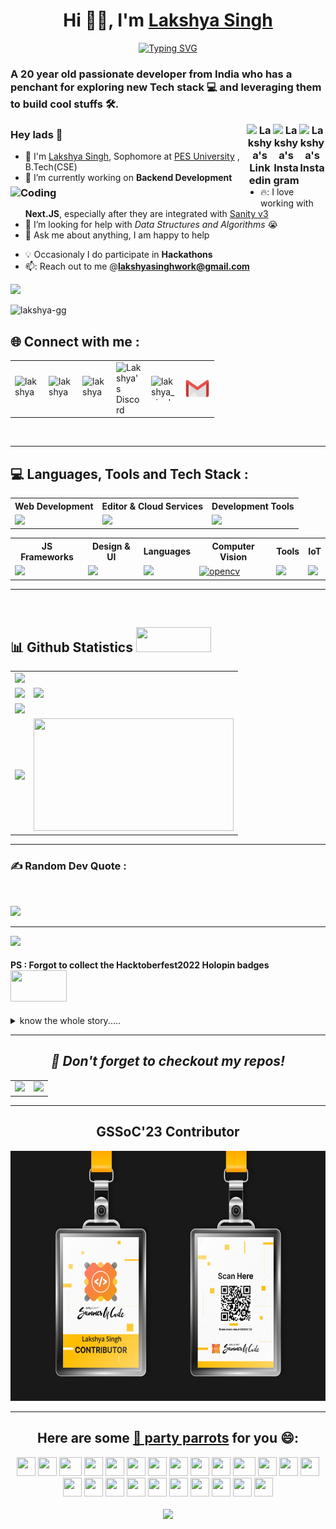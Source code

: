 <div align = "center">
<h1>Hi 👋🏼, I'm <a href = "https://github.com/Lakshya-GG">Lakshya Singh</a></h1>
<a href="https://git.io/typing-svg"><img src="https://readme-typing-svg.demolab.com?font=Fira+Code&size=25&duration=2500&pause=750&color=00C58E&background=000000&center=true&vCenter=true&width=435&lines=Web+Development+;Computer+Vision;Game+Development" alt="Typing SVG" /></a>
</div>
<p>
<h3 align="left">A <b>20</b> year old  passionate developer from India who has a penchant for exploring new Tech stack 💻 and leveraging them to build cool stuffs 🛠️.
</p>

<div align="center">
<!-- Lakshya-Twitter -->
    <a href="https://www.instagram.com/lakshya_singh18" target="_blank" rel="nofollow">
        <img align="right" alt="Lakshya's Insta" width="42px" src="https://img.icons8.com/color/48/000000/twitter" />
    </a>
    <!-- Lakshya-Instagram -->
    <a href="https://www.instagram.com/lakshya_singh18" target="_blank" rel="nofollow">
        <img align="right" alt="Lakshya's Instagram" width="42px" src="https://raw.githubusercontent.com/rahuldkjain/github-profile-readme-generator/master/src/images/icons/Social/instagram.svg" />
    </a>
    <!-- Lakshya-LinkedIn -->
    <a href="https://linkedin.com/in/lakshya-singh-606ba3244" target="_blank" rel="nofollow">
        <img align="right" alt="Lakshya's Linkedin" width="42px" src="https://img.icons8.com/color/48/000000/linkedin-2--v2.png" />
    </a>
</div>

<img align="left" alt="Coding" width="400" src="https://camo.githubusercontent.com/5ddf73ad3a205111cf8c686f687fc216c2946a75005718c8da5b837ad9de78c9/68747470733a2f2f7468756d62732e6766796361742e636f6d2f4576696c4e657874446576696c666973682d736d616c6c2e676966">

### Hey lads 👋  
- :school: I'm [Lakshya Singh](https://lakshya-gg.github.io/), Sophomore at <a href="https://pes.edu/"> PES University</a> , B.Tech(CSE)
- 🔭 I’m currently working on  **Backend Development**
- 🔥: I love working with **Next.JS**, especially after they are integrated with <a href = "https://www.sanity.io/blog/build-a-personal-website-next-js-13-sanity">Sanity v3</a>
- 🤔 I’m looking for help with *Data Structures and Algorithms* 😭
- 💬 Ask me about anything, I am happy to help
<p align = "right">


- :bulb: Occasionaly I do participate in **Hackathons**
- 📫: Reach out to me  @**lakshyasinghwork@gmail.com**
  </p>
<img src="https://user-images.githubusercontent.com/73097560/115834477-dbab4500-a447-11eb-908a-139a6edaec5c.gif">

<br />

<p align="left"> <img src="https://komarev.com/ghpvc/?username=lakshya-gg&label=Profile%20views&color=0e75b6&style=flat&theme=tokyonight" alt="lakshya-gg" /> </p>

<h2 align="left"> 🌐 Connect with me :</h2>
<table cellspacing="0" cellpadding="0" border = "0">
 
  <tr>
      <td>
        <a href="https://linkedin.com/in/lakshya-singh-gg" target="blank">
        <img align="left" src="https://raw.githubusercontent.com/rahuldkjain/github-profile-readme-generator/master/src/images/icons/Social/linked-in-alt.svg" alt="lakshya-singh-gg" height="40" width="40" />
        </a>
      </td>
      <td>
        <a href="https://twitter.com/_LakshyaSingh_" target="blank">
        <img align="left" src="https://raw.githubusercontent.com/rahuldkjain/github-profile-readme-generator/master/src/images/icons/Social/twitter.svg" alt="lakshya" height="40" width="40" />
        </a>
      </td>
      <td>
        <a href="https://dev.to/lakshya" target="blank">
        <img align="left" src="https://skillicons.dev/icons?i=devto" alt="lakshya" height="40" width="40" />
        </a>
      </td>
      <td>
        <a href="https://discordapp.com/users/587539105588445186">
        <img align="left" alt="Lakshya's Discord" width="42px" src="https://raw.githubusercontent.com/peterthehan/peterthehan/master/assets/discord.svg" />
        </a>
      </td>
      <td>  
          <a href="https://instagram.com/lakshya_singh18" target="blank">
            <img align="left" src="https://raw.githubusercontent.com/rahuldkjain/github-profile-readme-generator/master/src/images/icons/Social/instagram.svg" alt="lakshya_singh18" height="40" width="40" />
        </a>
      <td align = "center">
        <a href="mailto:lakshyasinghwork@gmail.com?subject=GitHub"><img align="left" src="assets/Gmail.svg" alt="lakshyasinghwork@gmail.com" height="40" width="40" />
        </a>
      </td>
  </tr>
</table>
<br>
<hr>

## 💻 Languages, Tools and Tech Stack :
<table>
<tr>
	<th><strong>Web Development</strong></th>	<th><strong>Editor & Cloud Services</strong></th>
  <th><strong>Development Tools</strong></th>

	
</tr>
<tr>
		<td><img src = "https://skillicons.dev/icons?i=html,css,js,typescript,nodejs,babel" ></td>  
		<td><img src = "https://skillicons.dev/icons?i=vscode,atom,codepen,mongodb,netlify,heroku,vercel&theme=dark"></td>
    <td><img src = "https://skillicons.dev/icons?i=bash,githubactions,git,github&theme=dark"></td>
				
</tr>
</table>
<table>
<tr>
	<th><strong>JS Frameworks</strong></th>
	<th><strong>Design & UI</strong></th>
	<th><strong>Languages</strong></th>
  <th><strong>Computer Vision</strong></th>
	<th><strong>Tools</strong></th>
  <th><strong>IoT</strong></th>
</tr>
<tr>
		<td><img src = "https://skillicons.dev/icons?i=nextjs,jquery,express,react,redux&theme=dark"></td>
		<td><img src = "https://skillicons.dev/icons?i=figma,bootstrap,materialui,tailwind&theme=dark"></td>
		<td><img src = "https://skillicons.dev/icons?i=c,cpp,py&theme=dark"></td>
		<td><a href="https://opencv.org/" target="_blank" rel="noreferrer"> <img src="https://www.vectorlogo.zone/logos/opencv/opencv-icon.svg" alt="opencv" height = 33/> </a></td>
		<td><img src = "https://skillicons.dev/icons?i=linux,git,regex&theme=dark"></td>
    <td><img src = "https://skillicons.dev/icons?i=arduino&theme=dark"></td>
    
</tr>
</table>
<hr>
<br>

## 📊 Github Statistics <img src = "https://media.giphy.com/media/xTiTnxpQ3ghPiB2Hp6/giphy.gif" width = 120px height = 40px>
<table>
	<tr>
		<td colspan = "2"><a href = "https://github.com/Lakshya-GG"><img src="https://github-readme-activity-graph.vercel.app/graph?username=Lakshya-GG&bg_color=141619&color=00573f&line=2f494c&point=000000&area=true&hide_border=true&point=false"></a></td>
	</tr>
	<tr>
		<td><a href="https://www.linkedin.com/in/lakshya-singh-gg/"><img src="https://github-readme-stats.vercel.app/api?username=Lakshya-GG&hide_border=true&include_all_commits=true&count_private=true&show_icons=true&line_height=20&theme=gotham"></a></td>
		<td><a href="https://twitter.com/_LakshyaSingh_"><img src="https://streak-stats.demolab.com/?user=Lakshya-GG&hide_border=true&border_radius=4.5&line_height=20&layout=compact&theme=gotham"></a></td>    
	</tr>
    <tr>
		<td colspan = "2"><a href="https://www.instagram.com/lakshya_singh18/"><img width=100% src="https://github-profile-trophy.vercel.app/?username=Lakshya-GG&hide_border=true&count_private=true&column=8&theme=gruvbox&no-frame=true"></a></td>
	</tr>
    <tr>
      <td>
      <a href="https://github.com/Lakshya-GG">
      <img  src="https://github-readme-stats.vercel.app/api/top-langs/?username=Lakshya-GG&layout=compact&theme=gotham&hide_border=true&show_icons=true&size_weight=0.50&count_weight=0.50&langs_count=6&count_private=true&radius=2000&width=500"></a>
      </td>
      <td>
      <a href = "https://www.youtube.com/watch?v=xvFZjo5PgG0"><img height = 180px width =320px src = "https://media.giphy.com/media/XHSwr4IijVJnXQsriv/giphy.gif"></a>
      </td>
    </tr>
</table>
<hr>


### ✍️ Random Dev Quote :
<br>

![](https://quotes-github-readme.vercel.app/api?type=horizontal&theme=github&width=600)

<hr>
<a href = "https://www.holopin.io/@lakshyagg"><img src = "https://holopin.me/lakshyagg"></a>

#### PS : Forgot to collect the Hacktoberfest2022 Holopin badges <img src = "https://media.giphy.com/media/l1AsyjZ8XLd1V7pUk/giphy.gif" width = 90px height = 50px>

<details>
  <summary>
  know the whole story.....
  </summary>
  so after completing Hacktoberfest2022, I claimed their <strong>REWARDS: </strong>PRIZE KIT and the <a href = "http://dev.to/">dev.to</a> $256 DEV Hacktoberfest Badge 2022, I became so enthusiastic that I didn't scroll down further on the <a href = " https://hacktoberfest.com/">Hacktoberfest</a> website😭 where they had the <i><b> "REWARDS:  HOLOPIN BADGES" </i></b> section. After 2 months I opened <a href = "holopin.io">Holopin </a> to glance at my badges and BOOM!! Devastated to find out that I did not have any Hacktoberfest Badges linked to my account. Hurriedly I rushed to the Hacktoberfest2022 Website to find that the section<i><b> "REWARDS:  HOLOPIN BADGES" </i></b> was removed.
  However you can still visit <a href = "https://dev.to/lakshya">my dev.to profile</a> to find the Hacktoberfest token 

</details>
<hr> 
<b><i><h2 align = center> 💬 Don't forget to checkout my repos! </h2></i></b>
<div align = "center">
<table>
  <tr>
    <td>
      <a href="https://github.com/Lakshya-GG/TesseractJS">
        <img src="https://github-readme-stats.vercel.app/api/pin/?username=Lakshya-GG&repo=TesseractJS&theme=gotham&hide_border=true" />
      </a>
    </td>
    <td colspace = "2">
      <a href="https://github.com/Lakshya-GG/Spam-Email-Classification">
        <img src="https://github-readme-stats.vercel.app/api/pin/?username=Lakshya-GG&repo=Spam-Email-Classification&theme=gotham&hide_border=true" />
      </a>
    </td>
  </tr>
<table>
</div>
<hr>

<div align = "center">
  <h2> GSSoC'23 Contributor</h2>
  <img src = "assets/GSSoC'23.png" height = 400px width = 800px>
</div>
<hr>

## Here are some [🦜 party parrots](https://cultofthepartyparrot.com) for you 😄:

<div>
    <img src="https://cultofthepartyparrot.com/parrots/hd/githubparrot.gif" width="30" height="30"/>
    <img src="https://cultofthepartyparrot.com/flags/hd/indiaparrot.gif" width="30" height="30"/>
    <img src="https://cultofthepartyparrot.com/parrots/asyncparrot.gif" width="36" height="30"/>
    <img src="https://cultofthepartyparrot.com/parrots/hd/exceptionallyfastparrot.gif" width="30" height="30"/>
    <img src="https://cultofthepartyparrot.com/parrots/hd/60fpsparrot.gif" width="30" height="30"/>
    <img src="https://cultofthepartyparrot.com/parrots/hd/jumpingparrot.gif" width="30" height="30"/>
    <img src="https://cultofthepartyparrot.com/parrots/hd/opensourceparrot.gif" width="30" height="30"/>
    <img src="https://cultofthepartyparrot.com/parrots/hd/dealwithitnowparrot.gif" width="30" height="30"/>
    <img src="https://cultofthepartyparrot.com/parrots/hd/hypnoparrotlight.gif" width="30" height="30"/>
    <img src="https://cultofthepartyparrot.com/parrots/databaseparrot.gif" width="30" height="30"/>
    <img src="https://cultofthepartyparrot.com/parrots/fixparrot.gif" width="36" height="30"/>
    <img src="https://cultofthepartyparrot.com/parrots/hd/laptop_parrot.gif" width="30" height="30"/>
    <img src="https://cultofthepartyparrot.com/parrots/hd/spinningparrot.gif" width="30" height="30"/>
    <img src="https://cultofthepartyparrot.com/parrots/hd/levitationparrot.gif" width="30" height="30"/>
    <img src="https://cultofthepartyparrot.com/parrots/hd/meldparrot.gif" width="30" height="30"/>
    <img src="https://cultofthepartyparrot.com/parrots/slomoparrot.gif" width="30" height="30"/>
    <img src="https://cultofthepartyparrot.com/parrots/hd/moonwalkingparrot.gif" width="30" height="30"/>
    <img src="https://cultofthepartyparrot.com/parrots/hd/stableparrot.gif" width="30" height="30"/>
    <img src="https://cultofthepartyparrot.com/parrots/hd/scienceparrot.gif" width="30" height="30"/>
    <img src="https://cultofthepartyparrot.com/parrots/hd/pirateparrot.gif" width="30" height="30"/>
    <img src="https://cultofthepartyparrot.com/parrots/hd/footballparrot.gif" width="30" height="30"/>
    <img src="https://cultofthepartyparrot.com/parrots/hd/illuminatiparrot.gif" width="30" height="30"/>
    <img src="https://cultofthepartyparrot.com/parrots/hd/hypnoparrotdark.gif" width="30" height="30"/>
    <img src="https://cultofthepartyparrot.com/parrots/hd/mustacheparrot.gif" width="30" height="30"/>
</div>

<br>

<img src="https://user-images.githubusercontent.com/73097560/115834477-dbab4500-a447-11eb-908a-139a6edaec5c.gif">
